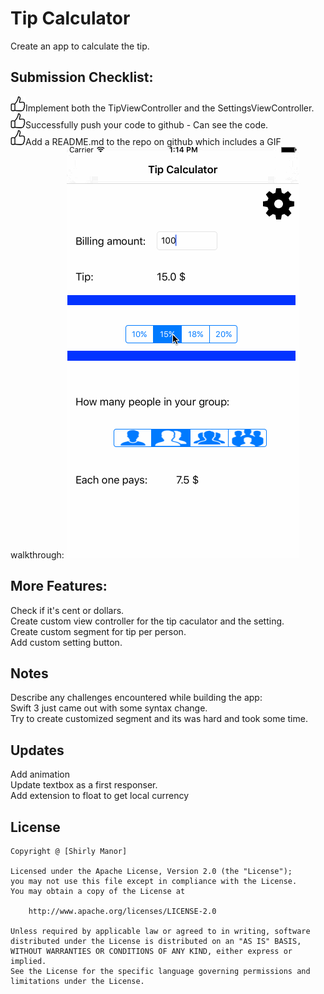 # Tip Calculator<br>

Create an app to calculate the tip.<br>
## Submission Checklist:<br>
![alt tag](https://github.com/shirlymanor/TipCalculator_New/blob/master/TipCalculator/hands.png)Implement both the TipViewController and the SettingsViewController. <br>
![alt tag](https://github.com/shirlymanor/TipCalculator_New/blob/master/TipCalculator/hands.png)Successfully push your code to github - Can see the code. <br>
![alt tag](https://github.com/shirlymanor/TipCalculator_New/blob/master/TipCalculator/hands.png)Add a README.md to the repo on github which includes a GIF walkthrough:
![alt tag](https://github.com/shirlymanor/TipCalculator_New/blob/master/TipCalculator/Tip.gif)

## More Features: <br>
Check if it's cent or dollars. <br>
Create custom view controller for the tip caculator and the setting.<br>
Create custom segment for tip per person.<br>
Add custom setting button.<br>

## Notes

Describe any challenges encountered while building the app: <br>
Swift 3 just came out with some syntax change. <br>
Try to create customized segment and its was hard and took some time.

## Updates
Add animation <br>
Update textbox as a first responser. <br>
Add extension to float to get local currency<br>

## License

    Copyright @ [Shirly Manor]

    Licensed under the Apache License, Version 2.0 (the "License");
    you may not use this file except in compliance with the License.
    You may obtain a copy of the License at

        http://www.apache.org/licenses/LICENSE-2.0

    Unless required by applicable law or agreed to in writing, software
    distributed under the License is distributed on an "AS IS" BASIS,
    WITHOUT WARRANTIES OR CONDITIONS OF ANY KIND, either express or implied.
    See the License for the specific language governing permissions and
    limitations under the License.






